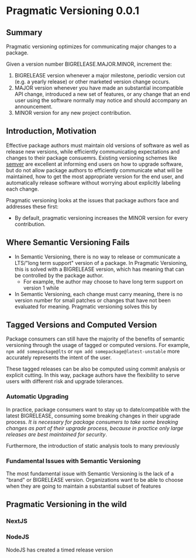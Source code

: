 # Pragmatic Versioning 0.0.1

## Summary

Pragmatic versioning optimizes for communicating major changes to a package.

Given a version number BIGRELEASE.MAJOR.MINOR, increment the:

1. BIGRELEASE version whenever a major milestone, periodic version cut (e.g.
   a yearly release) or other marketed version change occurs.
2. MAJOR version whenever you have made an substantial incompatible API change,
   introduced a new set of features, or any change that an end user using the software
   normally may notice and should accompany an announcement.
3. MINOR version for any new project contribution.
   
## Introduction, Motivation

Effective package authors must maintain old versions of software as well as release new versions,
while efficiently communicating expectations and changes to their package consuemrs. Existing
versioning schemes like [semver](https://semver.org/spec/v2.0.0.html) are excellent at informing end users
on how to upgrade software, but do not allow package authors to efficiently communicate what will
be maintained, how to get the most appropriate version for the end user, and automatically release
software without worrying about explicitly labeling each change.

Pragmatic versioning looks at the issues that package authors face and addresses these first:
- By default, pragmatic versioning increases the MINOR version for every contribution.

## Where Semantic Versioning Fails

- In Semantic Versioning, there is no way to release or communicate a LTS/"long term support" version
  of a package. In Pragmatic Versioning, this is solved with a BIGRELEASE version, which has meaning
  that can be controlled by the package author.
  - For example, the author may choose to have long term support on version 1 while 
- In Semantic Versioning, each change must carry meaning, there is no version number for small patches
  or changes that have not been evaluated for meaning. Pragmatic versioning solves this by 

## Tagged Versions and Computed Version

Package consumers can still have the majority of the benefits of semantic versioning through the usage
of tagged or computed versions. For example, `npm add somepackage@lts` or `npm add somepackage@latest-unstable`
more accurately represents the intent of the user.

These tagged releases can be also be computed using commit analysis or explicit cutting. In this way,
package authors have the flexibility to serve users with different risk and upgrade tolerances.

### Automatic Upgrading

In practice, package consumers want to stay up to date/compatible with the latest BIGRELEASE, consuming
some breaking changes in their upgrade process. _It is necessary for package consumers to take some
breaking changes as part of their upgrade process, because in practice only large releases are best
maintained for security_.

Furthermore, the introduction of static analysis tools to many previously 

### Fundamental Issues with Semantic Versioning

The most fundamental issue with Semantic Versioning is the lack of a "brand" or BIGRELEASE version.
Organizations want to be able to choose when they are going to maintain a substantial subset of features

## Pragmatic Versioning in the wild

### NextJS



### NodeJS

NodeJS has created a timed release version
